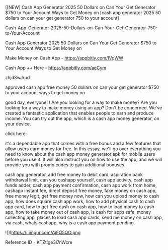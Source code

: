[[NEW] Cash App Generator 2025 50 Dollars on Can Your Get Generator $750 to Your Account Ways to Get Money on [cash app generator 2025 50 dollars on can your get generator 750 to your account]

Cash-App-Generator-2025-50-Dollars-on-Can-Your-Get-Generator-750-to-Your-Account

Cash App Generator 2025 50 Dollars on Can Your Get Generator $750 to Your Account Ways to Get Money on

Make Money on Cash App -  https://appbitly.com/IVqWW


Cash App ++ Here - https://appbitly.com/aeCym


zhjdSwJrud

approved cash app free money 50 dollars on can your get generator $750 to your account ways to get money on

good day, everyone! ! Are you looking for a way to make money? Are you looking for a way to make money using an app? Don't be concerned. We've created a fantastic application that enables people to earn and produce income. You can try out the app, which is a cash app money generator, on your device.

click here:

it's a dependable app that comes with a free bonus and a few features that allow users earn money for free. In this essay, we'll go over everything you need to know about the cash app money generator apk for mobile users before you use it. It will also instruct you on how to use the app, and we will provide you with promo codes to gain additional bonuses.

cash app generator, add free money to debit card, aspiration bank withdrawal limit, can you cashapp yourself, cash app activity, cash app funds adder, cash app payment confirmation, cash app work from home, cashapp instant fee, direct deposit free money, fake money on cash app, free money legit, get free money now, how can you upload money to cash app, how does square cash app work, how to add physical cash to cash app card, how to get free cash on cash app, how to load money to cash app, how to take money out of cash app, is cash for apps safe, money collecting app, places to load cash app cards, send me money on cash app, via cash, whats cashapp, why is a cash app payment pending.

![](https://i.imgur.com/AjEQ5QO.png

Reference ID - KTZtIge3l7nWcre